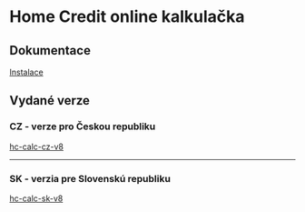 # Home Credit online kalkulačka

## Dokumentace

[Instalace](install.md)

## Vydané verze

### CZ - verze pro Českou republiku

[hc-calc-cz-v8](releases/hc-calc-cz-v8-20190812.zip)

- - - - - - - - - - - - - - - - - - - - - - - - - - - -

### SK - verzia pre Slovenskú republiku

[hc-calc-sk-v8](releases/hc-calc-sk-v8-20190812.zip)


